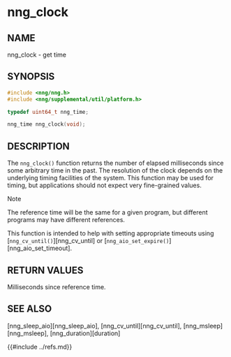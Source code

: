 # nng_clock

## NAME

nng_clock - get time

## SYNOPSIS

```c
#include <nng/nng.h>
#include <nng/supplemental/util/platform.h>

typedef uint64_t nng_time;

nng_time nng_clock(void);
```

## DESCRIPTION

The `nng_clock()` function returns the number of elapsed milliseconds since some
arbitrary time in the past.
The resolution of the clock depends on the underlying timing facilities
of the system.
This function may be used for timing, but applications should not expect
very fine-grained values.

> [!NOTE]
> The reference time will be the same for a given program,
> but different programs may have different references.

This function is intended to help with setting appropriate
timeouts using [`nng_cv_until()`][nng_cv_until]
or [`nng_aio_set_expire()`][nng_aio_set_timeout].

## RETURN VALUES

Milliseconds since reference time.

## SEE ALSO

[nng_sleep_aio][nng_sleep_aio],
[nng_cv_until][nng_cv_until],
[nng_msleep][nng_msleep],
[nng_duration][duration]

{{#include ../refs.md}}
